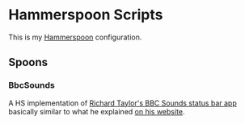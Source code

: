 Hammerspoon Scripts
===================

This is my [Hammerspoon](http://www.hammerspoon.org/) configuration.


Spoons
------

### BbcSounds

A HS implementation of [Richard Taylor's BBC Sounds status bar app](https://github.com/moomerman/Sounds)
basically similar to what he explained [on his website](https://www.richardtaylor.dev/articles/building-bbc-sounds-app-for-macos/).


